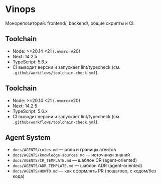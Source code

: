 # Vinops

Монорепозиторий: frontend/, backend/, общие скрипты и CI.

## Toolchain
- Node: >=20.14 <21 (`.nvmrc`=v20)
- Next: 14.2.5
- TypeScript: 5.6.x
- CI выводит версии и запускает lint/typecheck (см. `.github/workflows/toolchain-check.yml`).

## Toolchain
- Node: >=20.14 <21 (`.nvmrc`=v20)
- Next: 14.2.5
- TypeScript: 5.6.x
- CI выводит версии и запускает lint/typecheck (см. `.github/workflows/toolchain-check.yml`).

## Agent System
- `docs/AGENTS/roles.md` — роли и границы агентов  
- `docs/AGENTS/knowledge-sources.md` — источники знаний  
- `docs/AGENTS/CR_TEMPLATE.md` — шаблон CR (agent-oriented)  
- `docs/AGENTS/ADR_TEMPLATE.md` — шаблон ADR (agent-oriented)  
- `docs/AGENTS/HOWTO.md` — как оформлять PR (пошагово, с кодом/без кода)
